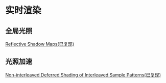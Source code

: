 
# 实时渲染
## 全局光照
 [Reflective Shadow Maps(已复现)](https://blog.csdn.net/qq_33536981/article/details/106720967)
## 光照加速
[Non-interleaved Deferred Shading of Interleaved Sample Patterns(已复现)](https://blog.csdn.net/qq_33536981/article/details/106863770)
